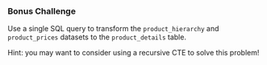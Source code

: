 ### Bonus Challenge 

Use a single SQL query to transform the <code>product_hierarchy</code> and <code>product_prices</code> datasets to the <code>product_details</code> table.

Hint: you may want to consider using a recursive CTE to solve this problem!
